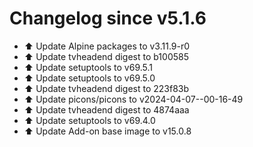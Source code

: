 # Changelog since v5.1.6
- ⬆️ Update Alpine packages to v3.11.9-r0 
- ⬆️ Update tvheadend digest to b100585 
- ⬆️ Update setuptools to v69.5.1 
- ⬆️ Update setuptools to v69.5.0 
- ⬆️ Update tvheadend digest to 223f83b 
- ⬆️ Update picons/picons to v2024-04-07--00-16-49 
- ⬆️ Update tvheadend digest to 4874aaa 
- ⬆️ Update setuptools to v69.4.0 
- ⬆️ Update Add-on base image to v15.0.8 
